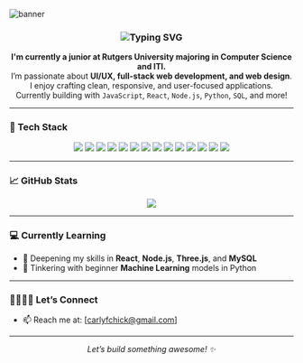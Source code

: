 ![banner](https://github.com/user-attachments/assets/679cf200-17b5-48e8-bb72-d9da8c39de25)

<h3 align="center">
  <img src="https://readme-typing-svg.demolab.com?font=Fira+Code&pause=1000&center=true&vCenter=true&width=435&lines=I'm+a+junior+at+Rutgers+University!;Code+with+me+:)+%F0%9F%9A%80" alt="Typing SVG" />
</h3>

<p align="center">
  <b>I'm currently a junior at Rutgers University majoring in Computer Science and ITI.</b><br>
  I’m passionate about <b>UI/UX, full-stack web development, and web design</b>.<br>
  I enjoy crafting clean, responsive, and user-focused applications.<br>
  Currently building with <code>JavaScript</code>, <code>React</code>, <code>Node.js</code>, <code>Python</code>, <code>SQL</code>, and more!
</p>

---

### 🚀 Tech Stack

<p align="center">
  <img src="https://img.shields.io/badge/-React-61DAFB?style=for-the-badge&logo=react&logoColor=000000" />
  <img src="https://img.shields.io/badge/-JavaScript-F7DF1E?style=for-the-badge&logo=javascript&logoColor=000000" />
  <img src="https://img.shields.io/badge/-Python-3776AB?style=for-the-badge&logo=python&logoColor=white" />
  <img src="https://img.shields.io/badge/-MySQL-4479A1?style=for-the-badge&logo=mysql&logoColor=white" />
  <img src="https://img.shields.io/badge/-Java-007396?style=for-the-badge&logo=java&logoColor=white" />
  <img src="https://img.shields.io/badge/-Pandas-150458?style=for-the-badge&logo=pandas&logoColor=white" />
  <img src="https://img.shields.io/badge/-NumPy-013243?style=for-the-badge&logo=numpy&logoColor=white" />
  <img src="https://img.shields.io/badge/-Scikit--Learn-F7931E?style=for-the-badge&logo=scikit-learn&logoColor=white" />
  <img src="https://img.shields.io/badge/-Figma-F24E1E?style=for-the-badge&logo=figma&logoColor=white" />
  <img src="https://img.shields.io/badge/-Canva-00C4CC?style=for-the-badge&logo=canva&logoColor=white" />
  <img src="https://img.shields.io/badge/-Matplotlib-11557C?style=for-the-badge&logo=plotly&logoColor=white" />
  <img src="https://img.shields.io/badge/-Apache%20Tomcat-F8DC75?style=for-the-badge&logo=apachetomcat&logoColor=black" />
  <img src="https://img.shields.io/badge/-HTML5-E34F26?style=for-the-badge&logo=html5&logoColor=white" />
  <img src="https://img.shields.io/badge/-CSS3-1572B6?style=for-the-badge&logo=css3&logoColor=white" />

</p>

---

### 📈 GitHub Stats

<p align="center">
  <img src="https://github-readme-stats.vercel.app/api/top-langs/?username=crrlyly&layout=donut-vertical&theme=radical" />
</p>

---

### 💻 Currently Learning

- 🧠 Deepening my skills in **React**, **Node.js**, **Three.js**, and **MySQL**
- 🤖 Tinkering with beginner **Machine Learning** models in Python

---

### 👩🏻‍🤝‍👩 Let’s Connect

- 📫 Reach me at: [carlyfchick@gmail.com]

---

<p align="center"><i>Let’s build something awesome! ✨</i></p>
